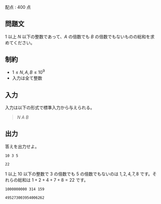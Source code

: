 配点 : $400$ 点

## 問題文

$1$ 以上 $N$ 以下の整数であって、$A$ の倍数でも $B$ の倍数でもないものの総和を求めてください。

## 制約

- $1 \leq N, A,B \leq 10^9$
- 入力は全て整数

## 入力

入力は以下の形式で標準入力から与えられる。

> $N$ $A$ $B$

## 出力

答えを出力せよ。

```input1
10 3 5
```

```output1
22
```

$1$ 以上 $10$ 以下の整数で $3$ の倍数でも $5$ の倍数でもないのは $1,2,4,7,8$ です。それらの総和は $1+2+4+7+8 =22$ です。

```input2
1000000000 314 159
```

```output2
495273003954006262
```
